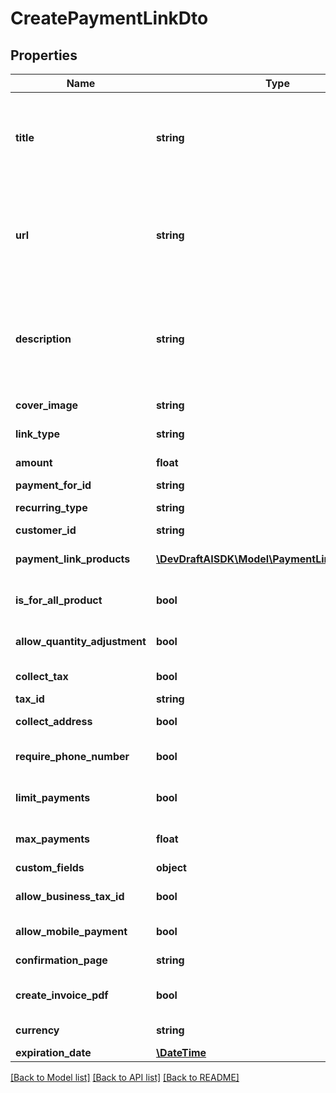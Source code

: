# CreatePaymentLinkDto

## Properties
Name | Type | Description | Notes
------------ | ------------- | ------------- | -------------
**title** | **string** | Display title for the payment link. This appears on the checkout page and in customer communications. | 
**url** | **string** | Unique URL slug for the payment link. Can be a full URL or just the path segment. Must be unique within your account. | 
**description** | **string** | Detailed description of what the customer is purchasing. Supports markdown formatting. | [optional] 
**cover_image** | **string** | Cover image URL | [optional] 
**link_type** | **string** | Type of the payment link | 
**amount** | **float** | Amount for the payment link | [optional] 
**payment_for_id** | **string** | Payment for ID | [optional] 
**recurring_type** | **string** | Recurring type | [default to 'ONE_TIME']
**customer_id** | **string** | Customer ID | [optional] 
**payment_link_products** | [**\DevDraftAISDK\Model\PaymentLinkProductDto[]**](PaymentLinkProductDto.md) | Array of products in the payment link | [optional] 
**is_for_all_product** | **bool** | Whether the payment link is for all products | [optional] [default to false]
**allow_quantity_adjustment** | **bool** | Whether to allow quantity adjustment | [default to true]
**collect_tax** | **bool** | Whether to collect tax | [default to false]
**tax_id** | **string** | Tax ID | [optional] 
**collect_address** | **bool** | Whether to collect address | [default to false]
**require_phone_number** | **bool** | Whether to require phone number | [default to false]
**limit_payments** | **bool** | Whether to limit payments | [optional] [default to false]
**max_payments** | **float** | Maximum number of payments | [optional] 
**custom_fields** | **object** | Custom fields | [optional] 
**allow_business_tax_id** | **bool** | Whether to allow business tax ID | [optional] [default to false]
**allow_mobile_payment** | **bool** | Whether to allow mobile payment | [default to false]
**confirmation_page** | **string** | Confirmation page type | [default to 'SHOW']
**create_invoice_pdf** | **bool** | Whether to create invoice PDF | [default to false]
**currency** | **string** | Currency | [default to 'usdc']
**expiration_date** | [**\DateTime**](\DateTime.md) | Expiration date | [optional] 

[[Back to Model list]](../../README.md#documentation-for-models) [[Back to API list]](../../README.md#documentation-for-api-endpoints) [[Back to README]](../../README.md)

